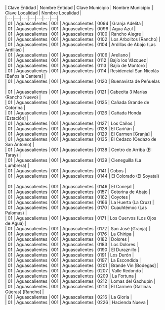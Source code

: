 
| Clave Entidad | Nombre Entidad | Clave Municipio | Nombre Municipio | Clave Localidad | Nombre Localidad |    
|---|---|---|---|---|---|---|  
| 01 | Aguascalientes | 001 | Aguascalientes | 0094 | Granja Adelita |  
| 01 | Aguascalientes | 001 | Aguascalientes | 0096 | Agua Azul |  
| 01 | Aguascalientes | 001 | Aguascalientes | 0100 | Rancho Alegre |  
| 01 | Aguascalientes | 001 | Aguascalientes | 0102 | Los Arbolitos [Rancho] |  
| 01 | Aguascalientes | 001 | Aguascalientes | 0104 | Ardillas de Abajo (Las Ardillas) |  
| 01 | Aguascalientes | 001 | Aguascalientes | 0106 | Arellano |  
| 01 | Aguascalientes | 001 | Aguascalientes | 0112 | Bajío los Vázquez |  
| 01 | Aguascalientes | 001 | Aguascalientes | 0113 | Bajío de Montoro |  
| 01 | Aguascalientes | 001 | Aguascalientes | 0114 | Residencial San Nicolás [Baños la Cantera] |  
| 01 | Aguascalientes | 001 | Aguascalientes | 0120 | Buenavista de Peñuelas |  
| 01 | Aguascalientes | 001 | Aguascalientes | 0121 | Cabecita 3 Marías (Rancho Nuevo) |  
| 01 | Aguascalientes | 001 | Aguascalientes | 0125 | Cañada Grande de Cotorina |  
| 01 | Aguascalientes | 001 | Aguascalientes | 0126 | Cañada Honda [Estación] |  
| 01 | Aguascalientes | 001 | Aguascalientes | 0127 | Los Caños |  
| 01 | Aguascalientes | 001 | Aguascalientes | 0128 | El Cariñán |  
| 01 | Aguascalientes | 001 | Aguascalientes | 0129 | El Carmen [Granja] |  
| 01 | Aguascalientes | 001 | Aguascalientes | 0135 | El Cedazo (Cedazo de San Antonio) |  
| 01 | Aguascalientes | 001 | Aguascalientes | 0138 | Centro de Arriba (El Taray) |  
| 01 | Aguascalientes | 001 | Aguascalientes | 0139 | Cieneguilla (La Lumbrera) |  
| 01 | Aguascalientes | 001 | Aguascalientes | 0141 | Cobos |  
| 01 | Aguascalientes | 001 | Aguascalientes | 0144 | El Colorado (El Soyatal) |  
| 01 | Aguascalientes | 001 | Aguascalientes | 0146 | El Conejal |  
| 01 | Aguascalientes | 001 | Aguascalientes | 0157 | Cotorina de Abajo |  
| 01 | Aguascalientes | 001 | Aguascalientes | 0162 | Coyotes |  
| 01 | Aguascalientes | 001 | Aguascalientes | 0166 | La Huerta (La Cruz) |  
| 01 | Aguascalientes | 001 | Aguascalientes | 0170 | Cuauhtémoc (Las Palomas) |  
| 01 | Aguascalientes | 001 | Aguascalientes | 0171 | Los Cuervos (Los Ojos de Agua) |  
| 01 | Aguascalientes | 001 | Aguascalientes | 0172 | San José [Granja] |  
| 01 | Aguascalientes | 001 | Aguascalientes | 0176 | La Chiripa |  
| 01 | Aguascalientes | 001 | Aguascalientes | 0182 | Dolores |  
| 01 | Aguascalientes | 001 | Aguascalientes | 0183 | Los Dolores |  
| 01 | Aguascalientes | 001 | Aguascalientes | 0190 | El Duraznillo |  
| 01 | Aguascalientes | 001 | Aguascalientes | 0191 | Los Durón |  
| 01 | Aguascalientes | 001 | Aguascalientes | 0197 | La Escondida |  
| 01 | Aguascalientes | 001 | Aguascalientes | 0201 | Brande Vin [Bodegas] |  
| 01 | Aguascalientes | 001 | Aguascalientes | 0207 | Valle Redondo |  
| 01 | Aguascalientes | 001 | Aguascalientes | 0209 | La Fortuna |  
| 01 | Aguascalientes | 001 | Aguascalientes | 0212 | Lomas del Gachupín |  
| 01 | Aguascalientes | 001 | Aguascalientes | 0213 | El Carmen (Gallinas Güeras) [Rancho] |  
| 01 | Aguascalientes | 001 | Aguascalientes | 0216 | La Gloria |  
| 01 | Aguascalientes | 001 | Aguascalientes | 0226 | Hacienda Nueva |  
